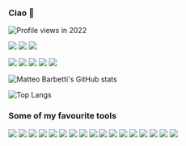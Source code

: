 ### Ciao 👋

![Profile views in 2022](https://gpvc.arturio.dev/mbarbetti)

[![](https://img.shields.io/badge/GitHub-mbarbetti-informational?style=flat&logo=github&logoColor=white&color=171515)](https://github.com/mbarbetti) [![](https://img.shields.io/badge/GitLab-mabarbet-informational?style=flat&logo=gitlab&logoColor=white&color=e24329)](https://gitlab.cern.ch/mabarbet) [![](https://img.shields.io/badge/Twitter-mbarbetz-informational?style=flat&logo=twitter&logoColor=white&color=28a9e2)](https://twitter.com/mbarbetz) 

[![](https://img.shields.io/badge/ORCID-informational?style=flat&logo=ORCID&logoColor=white&color=A6CE39)](https://orcid.org/0000-0002-6704-6914) [![](https://img.shields.io/badge/GoogleScholar-informational?style=flat&logo=GoogleScholar&logoColor=white&color=4086f4)](https://scholar.google.com/citations?user=Ufpa6SIAAAAJ) [![](https://img.shields.io/badge/Publons-informational?style=flat&logo=Publons&logoColor=white&color=336699)](https://publons.com/researcher/4210045/matteo-barbetti/) [![](https://img.shields.io/badge/ResearchGate-informational?style=flat&logo=ResearchGate&logoColor=white&color=00d0af)](https://www.researchgate.net/profile/Matteo-Barbetti) [![](https://img.shields.io/badge/INSPIREhep-informational?style=flat&logo=inspirehep&logoColor=white&color=08142c)](https://inspirehep.net/authors/1908127)

![Matteo Barbetti's GitHub stats](https://github-readme-stats.vercel.app/api?username=mbarbetti&hide=stars&count_private=true&show_icons=true)

![Top Langs](https://github-readme-stats.vercel.app/api/top-langs/?username=mbarbetti&hide=jupyter%20notebook&langs_count=10&layout=compact)

### Some of my favourite tools

![](https://img.shields.io/badge/OS-mac%20OS-000000?style=flat&logo=apple&logoColor=white)
![](https://img.shields.io/badge/OS-Windows-0078D6?style=flat&logo=windows&logoColor=white)
![](https://img.shields.io/badge/OS-Ubuntu-E95420?style=flat&logo=ubuntu&logoColor=white)
![](https://img.shields.io/badge/IDE-VIM-%2311AB00?&style=flat&logo=vim&logoColor=white)
![](https://img.shields.io/badge/IDE-VS_Code-007acc?style=flat&logo=visual%20studio%20code&logoColor=white)
![](https://img.shields.io/badge/IDE-Overleaf-47a141?style=flat&logo=overleaf&logoColor=white)
![](https://img.shields.io/badge/Code-Python-3673a5?style=flat&logo=python&logoColor=white)
![](https://img.shields.io/badge/Code-Numpy-777BB4?style=flat&logo=numpy&logoColor=white)
![](https://img.shields.io/badge/Code-Pandas-2C2D72?style=flat&logo=pandas&logoColor=white)
![](https://img.shields.io/badge/Code-scikit_learn-f89a36?style=flat&logo=scikit-learn&logoColor=white)
![](https://img.shields.io/badge/Code-Keras-d10000?style=flat&logo=keras&logoColor=white)
![](https://img.shields.io/badge/Code-TensorFlow-f57000?style=flat&logo=tensorflow&logoColor=white)
![](https://img.shields.io/badge/Code-Colab-f9ab00?style=flat&logo=googlecolab&logoColor=white)
![](https://img.shields.io/badge/Code-Jupyter-F37626.svg?&style=flat&logo=Jupyter&logoColor=white)
![](https://img.shields.io/badge/Code-LaTeX-008080?style=flat&logo=lateX&logoColor=white)
![](https://img.shields.io/badge/Code-Markdown-000000?style=flat&logo=markdown&logoColor=white)
![](https://img.shields.io/badge/Code-Git-f05030?style=flat&logo=git&logoColor=white)

<!--
**mbarbetti/mbarbetti** is a ✨ _special_ ✨ repository because its `README.md` (this file) appears on your GitHub profile.

Here are some ideas to get you started:

- 🔭 I’m currently working on ...
- 🌱 I’m currently learning ...
- 👯 I’m looking to collaborate on ...
- 🤔 I’m looking for help with ...
- 💬 Ask me about ...
- 📫 How to reach me: ...
- 😄 Pronouns: ...
- ⚡ Fun fact: ...
-->
